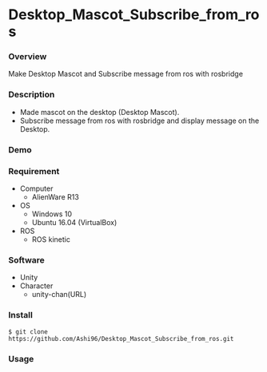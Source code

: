 # Desktop_Mascot_Subscribe_from_ros
### Overview
Make Desktop Mascot and Subscribe message from ros with rosbridge
### Description
- Made mascot on the desktop (Desktop Mascot).  
- Subscribe message from ros  with rosbridge and display message on the Desktop.  
### Demo
### Requirement
- Computer  
  - AlienWare R13
- OS
  - Windows 10
  - Ubuntu 16.04 (VirtualBox)
- ROS
  - ROS kinetic
### Software
- Unity
- Character
  - unity-chan(URL)
### Install
~~~
$ git clone https://github.com/Ashi96/Desktop_Mascot_Subscribe_from_ros.git
~~~
### Usage
#### 
